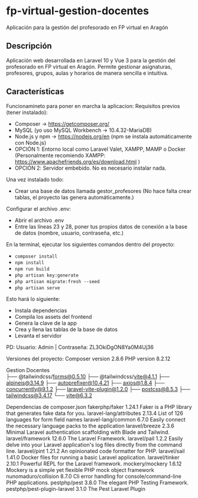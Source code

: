 # fp-virtual-gestion-docentes

Aplicación para la gestión del profesorado en FP virtual en Aragón

## Descripción

Aplicación web desarrollada en Laravel 10 y Vue 3 para la gestión del profesorado en FP virtual en Aragón. Permite gestionar asignaturas, profesores, grupos, aulas y horarios de manera sencilla e intuitiva.

## Características

Funcionamineto para poner en marcha la aplicacion:
Requisitos previos (tener instalado):

-   Composer → <https://getcomposer.org/>
-   MySQL (yo uso MySQL Workbench -> 10.4.32-MariaDB)
-   Node.js y npm → <https://nodejs.org/en> (npm se instala automáticamente con Node.js)
-   OPCIÓN 1: Entorno local como Laravel Valet, XAMPP, MAMP o Docker (Personalmente recomiendo XAMPP: <https://www.apachefriends.org/es/download.html> )
-   OPCIÓN 2: Servidor embebido. No es necesario instalar nada.

Una vez instalado todo:

-   Crear una base de datos llamada gestor_profesores (No hace falta crear tablas, el proyecto las genera automáticamente.)

Configurar el archivo .env:

-   Abrir el archivo .env
-   Entre las líneas 23 y 28, poner tus propios datos de conexión a la base de datos (nombre, usuario, contraseña, etc.)

En la terminal, ejecutar los siguientes comandos dentro del proyecto:

-   `composer install`
-   `npm install`
-   `npm run build`
-   `php artisan key:generate`
-   `php artisan migrate:fresh --seed`
-   `php artisan serve`

Esto hará lo siguiente:

-   Instala dependencias
-   Compila los assets del frontend
-   Genera la clave de la app
-   Crea y llena las tablas de la base de datos
-   Levanta el servidor

PD: Usuario: Admin | Contraseña: ZL3OkiDgON8Ya0M4Uj36

Versiones del proyecto:
Composer version 2.8.6
PHP version 8.2.12

Gestion Docentes  
├── @tailwindcss/forms@0.5.10
├── @tailwindcss/vite@4.1.1
├── alpinejs@3.14.9
├── autoprefixer@10.4.21
├── axios@1.8.4
├── concurrently@9.1.2
├── laravel-vite-plugin@1.2.0
├── postcss@8.5.3
├── tailwindcss@3.4.17
└── vite@6.3.2

Dependencias de composer.json
fakerphp/faker 1.24.1 Faker is a PHP library that generates fake data for you.
laravel-lang/attributes 2.13.4 List of 126 languages for form field names
laravel-lang/common 6.7.0 Easily connect the necessary language packs to the application
laravel/breeze 2.3.6 Minimal Laravel authentication scaffolding with Blade and Tailwind.
laravel/framework 12.6.0 The Laravel Framework.
laravel/pail 1.2.2 Easily delve into your Laravel application's log files directly from the command line.
laravel/pint 1.21.2 An opinionated code formatter for PHP.
laravel/sail 1.41.0 Docker files for running a basic Laravel application.
laravel/tinker 2.10.1 Powerful REPL for the Laravel framework.
mockery/mockery 1.6.12 Mockery is a simple yet flexible PHP mock object framework
nunomaduro/collision 8.7.0 Cli error handling for console/command-line PHP applications.
pestphp/pest 3.8.0 The elegant PHP Testing Framework.
pestphp/pest-plugin-laravel 3.1.0 The Pest Laravel Plugin

